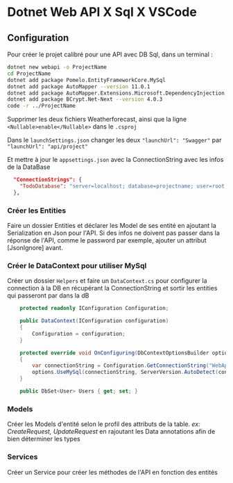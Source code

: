 # Dotnet Web API X Sql X VSCode

## Configuration

Pour créer le projet calibré pour une API avec DB Sql, dans un terminal :

```bash
dotnet new webapi -o ProjectName
cd ProjectName
dotnet add package Pomelo.EntityFrameworkCore.MySql
dotnet add package AutoMapper --version 11.0.1
dotnet add package AutoMapper.Extensions.Microsoft.DependencyInjection --version 11.0.0
dotnet add package BCrypt.Net-Next --version 4.0.3
code -r ../ProjectName
```

Supprimer les deux fichiers Weatherforecast, ainsi que la ligne `<Nullable>enable</Nullable>` dans le `.csproj`

Dans le `launchSettings.json` changer les deux `"launchUrl": "Swagger"`  par `"launchUrl": "api/project"` 

Et mettre à jour le `appsettings.json` avec la ConnectionString avec les infos de la DataBase

```json
  "ConnectionStrings": {
    "TodoDatabase": "server=localhost; database=projectname; user=root; password=password;"
  },

```

### Créer les Entities

Faire un dossier Entities et déclarer les Model de ses entité en ajoutant la Serialization en Json pour l'API. 
Si des infos ne doivent pas passer dans la réponse de l'API, comme le password par exemple, ajouter un attribut [JsonIgnore] avant.

### Créer le DataContext pour utiliser MySql

Créer un dossier `Helpers` et faire un `DataContext.cs` pour configurer la connection à la DB en récupérant la ConnectionString et sortir les entities qui passeront par dans la dB

```cs
    protected readonly IConfiguration Configuration;

    public DataContext(IConfiguration configuration)
    {
        Configuration = configuration;
    }

    protected override void OnConfiguring(DbContextOptionsBuilder options)
    {
        var connectionString = Configuration.GetConnectionString("WebApiDatabase");
        options.UseMySql(connectionString, ServerVersion.AutoDetect(connectionString));
    }

    public DbSet<User> Users { get; set; }
```

### Models

Créer les Models d'entité selon le profil des attributs de la table. *ex: CreateRequest, UpdateRequest* en rajoutant les Data annotations afin de bien déterminer les types

### Services

Créer un Service pour créer les méthodes de l'API en fonction des entités
